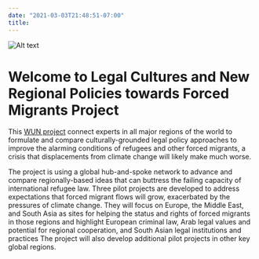```yaml
---
date: "2021-03-03T21:48:51-07:00"
title:  
---
```

![Alt text](/home/images/refugeecamp.jpg)


# Welcome to Legal Cultures and New Regional Policies towards Forced Migrants Project

This [WUN project](https://wun.ac.uk/wun/research/view/legal-cultures-and-new-regional-policies-towards-forced-migrants) connect experts in all major regions of the world to formulate and compare culturally-grounded legal policy approaches to improve the alarming conditions of refugees and other forced migrants, a crisis that displacements from climate change will likely make much worse.

The project is using a global hub-and-spoke network to advance and compare regionally-based ideas that can buttress the failing capacity of international refugee law. Three pilot projects are developed to address expectations that forced migrant flows will grow, exacerbated by the pressures of climate change. They will focus on Europe, the Middle East, and South Asia as sites for helping the status and rights of forced migrants in those regions and highlight European criminal law, Arab legal values and potential for regional cooperation, and South Asian legal institutions and practices The project will also develop additional pilot projects in other key global regions.